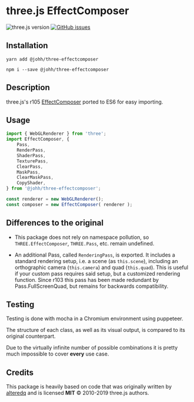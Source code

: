 # three.js EffectComposer
![three.js version](https://img.shields.io/badge/three.js-v0.105.0-green.svg?style=flat-square)
[![GitHub issues](https://img.shields.io/github/issues/johh/three-effectcomposer.svg?style=flat-square)](https://github.com/johh/three-effectcomposer/issues)


## Installation
```
yarn add @johh/three-effectcomposer
```
```
npm i --save @johh/three-effectcomposer
```


## Description
three.js's r105 [EffectComposer](https://github.com/mrdoob/three.js/blob/dev/examples/js/postprocessing/EffectComposer.js) ported to ES6 for easy importing.


## Usage
```javascript
import { WebGLRenderer } from 'three';
import EffectComposer, {
	Pass,
	RenderPass,
	ShaderPass,
	TexturePass,
	ClearPass,
	MaskPass,
	ClearMaskPass,
	CopyShader,
} from '@johh/three-effectcomposer';

const renderer = new WebGLRenderer();
const composer = new EffectComposer( renderer );
```


## Differences to the original
- This package does not rely on namespace pollution, so `THREE.EffectComposer`, `THREE.Pass`, etc. remain undefined.

- An additional Pass, called `RenderingPass`, is exported. It includes a standard rendering setup, i.e. a scene (as `this.scene`), including an orthographic camera (`this.camera`) and quad (`this.quad`). This is useful if your custom pass requires said setup, but a customized rendering function. Since r103 this pass has been made redundant by Pass.FullScreenQuad, but remains for backwards compatibility.


## Testing
Testing is done with mocha in a Chromium environment using puppeteer.

The structure of each class, as well as its visual output, is compared to its original counterpart.

Due to the virtually infinite number of possible combinations it is pretty much impossible to cover **every** use case.


## Credits
This package is heavily based on code that was originally written by [alteredq](https://github.com/alteredq) and is licensed **MIT** © 2010-2019 three.js authors.
